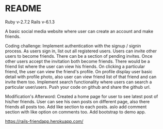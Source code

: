 # README

Ruby v-2.7.2
Rails v-6.1.3

A basic social media website where user can create an account and make friends.

Coding challenge:
Implement authentication with the signup / signin process.
As users sign in, list out all registered users.
Users can invite other users to become friends.
There can be a section of pending invites.
Once other users accept the invitation both become friends.
There would be a friend list where the user can view his friends.
On clicking a particular friend, the user can view the friend's profile.
On profile display user basic detail with profile photo, also user can view friend list of that friend and can invite them too.
Implement search functionality where users can search a particular user/users.
Push your code on github and share the github url. 

Modification's Afterword:
Created a home page for user to see latest post of his/her friends.
User can see his own posts on different page, also there friends all posts too.
Add like section to each posts.
aslo add comment section with like option on comments too.
Add bootstrap to demo app.

https://rails-friendapp.herokuapp.com/
